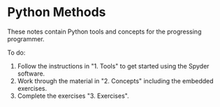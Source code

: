 # Python Methods

These notes contain Python tools and concepts for the progressing programmer.

To do:

1. Follow the instructions in "1. Tools" to get started using the Spyder software.
2. Work through the material in "2. Concepts" including the embedded exercises.
3. Complete the exercises "3. Exercises".

